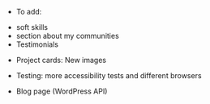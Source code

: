 * To add:
 - soft skills
 - section about my communities
 - Testimonials
* Project cards:  New images 

 
* Testing: more accessibility tests and different browsers
* Blog page (WordPress API)